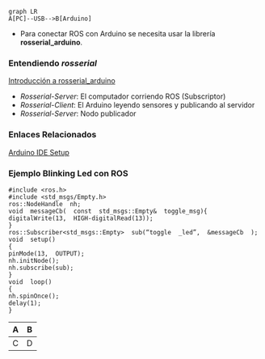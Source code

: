 ```mermaid
graph LR
A[PC]--USB-->B[Arduino]
```
* Para conectar ROS con Arduino se necesita usar la librería **rosserial_arduino**.

### Entendiendo _rosserial_
[Introducción a rosserial_arduino](https://atadiat.com/en/e-rosserial-arduino-introduction/)
* _Rosserial-Server_: El computador corriendo ROS (Subscriptor)
* _Rosserial-Client_: El Arduino leyendo sensores y publicando al servidor
* _Rosserial-Server_: Nodo publicador

### Enlaces Relacionados

[Arduino IDE Setup](http://wiki.ros.org/rosserial_arduino/Tutorials/Arduino%20IDE%20Setup)


### Ejemplo Blinking Led con ROS
```
#include <ros.h>
#include <std_msgs/Empty.h>
ros::NodeHandle  nh;
void  messageCb(  const  std_msgs::Empty&  toggle_msg){
digitalWrite(13,  HIGH-digitalRead(13));
}
ros::Subscriber<std_msgs::Empty>  sub(“toggle  _led”,  &messageCb  );
void  setup()
{
pinMode(13,  OUTPUT);
nh.initNode();
nh.subscribe(sub);
}
void  loop()
{
nh.spinOnce();
delay(1);
}
```

| A | B |
| - | - |
| C | D |
